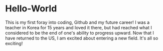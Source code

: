# Hello-World

This is my first foray into coding, Github and my future career!  I was a teacher in Korea for 15 years and loved it there, but had reached what I considered to be the end of one's ability to progress upward.  Now that I have returned to the US, I am excited about entering a new field.  It's all so exciting!
